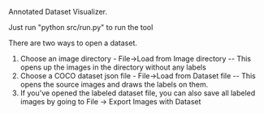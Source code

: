 Annotated Dataset Visualizer.

Just run "python src/run.py" to run the tool 

There are two ways to open a dataset.
1. Choose an image directory - File->Load from Image directory -- This opens up the images in the directory without any labels
2. Choose a COCO dataset json file - File->Load from Dataset file -- This opens the source images and draws the labels on them.
3. If you've opened the labeled dataset file, you can also save all labeled images by going to File -> Export Images with Dataset